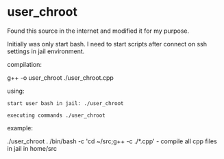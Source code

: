 # user_chroot

Found this source in the internet and modified it for my purpose.


Initially was only start bash. I need to start scripts after connect on ssh settings in jail environment.


compilation: 

g++ -o user_chroot ./user_chroot.cpp

using:


    start user bash in jail: ./user_chroot

    executing commands ./user_chroot
    
    

example: 

./user_chroot . /bin/bash -c 'cd ~/src;g++ -c ./*.cpp' - compile all cpp files in jail in home/src
